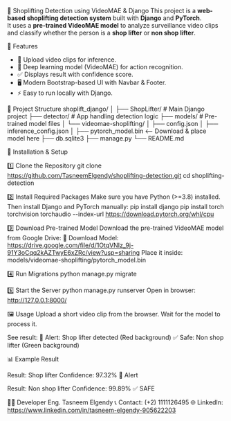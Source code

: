 🛒 Shoplifting Detection using VideoMAE & Django
This project is a **web-based shoplifting detection system** built with **Django** and **PyTorch**.  
It uses a **pre-trained VideoMAE model** to analyze surveillance video clips and classify whether the person is a **shop lifter** or **non shop lifter**.  

🚀 Features
- 🎥 Upload video clips for inference.  
- 🤖 Deep learning model (VideoMAE) for action recognition.  
- ✅ Displays result with confidence score.  
- 🖥️ Modern Bootstrap-based UI with Navbar & Footer.  
- ⚡ Easy to run locally with Django.  

📂 Project Structure
shoplift_django/
│
├── ShopLifter/ # Main Django project
├── detector/ # App handling detection logic
├── models/ # Pre-trained model files
│ └── videomae-shoplifting/
│ ├── config.json
│ ├── inference_config.json
│ ├── pytorch_model.bin <-- Download & place model here
├── db.sqlite3
├── manage.py
└── README.md

🔧 Installation & Setup

1️⃣ Clone the Repository
git clone https://github.com/TasneemElgendy/shoplifting-detection.git
cd shoplifting-detection

2️⃣ Install Required Packages
Make sure you have Python (>=3.8) installed.
Then install Django and PyTorch manually:
pip install django
pip install torch torchvision torchaudio --index-url https://download.pytorch.org/whl/cpu

3️⃣ Download Pre-trained Model
Download the pre-trained VideoMAE model from Google Drive:
🔗 Download Model: https://drive.google.com/file/d/1OtqVNIz_9j-91Y3oCqq2kAZTwyE6xZRc/view?usp=sharing
Place it inside: models/videomae-shoplifting/pytorch_model.bin

4️⃣ Run Migrations
python manage.py migrate

5️⃣ Start the Server
python manage.py runserver
Open in browser: http://127.0.0.1:8000/

🖼️ Usage
Upload a short video clip from the browser.
Wait for the model to process it.

See result:
🚨 Alert: Shop lifter detected (Red background)
✅ Safe: Non shop lifter (Green background)

📊 Example Result

Result: Shop lifter
Confidence: 97.32% 🚨 Alert

Result: Non shop lifter
Confidence: 99.89% ✅ SAFE

👩‍💻 Developer
Eng. Tasneem Elgendy
📞 Contact: (+2) 1111126495
🌐 LinkedIn: https://www.linkedin.com/in/tasneem-elgendy-905622203
